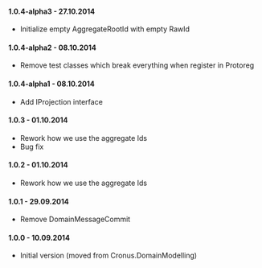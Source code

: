 #### 1.0.4-alpha3 - 27.10.2014
* Initialize empty AggregateRootId with empty RawId

#### 1.0.4-alpha2 - 08.10.2014
* Remove test classes which break everything when register in Protoreg

#### 1.0.4-alpha1 - 08.10.2014
* Add IProjection interface

#### 1.0.3 - 01.10.2014
* Rework how we use the aggregate Ids
* Bug fix

#### 1.0.2 - 01.10.2014
* Rework how we use the aggregate Ids

#### 1.0.1 - 29.09.2014
* Remove DomainMessageCommit

#### 1.0.0 - 10.09.2014
* Initial version (moved from Cronus.DomainModelling)